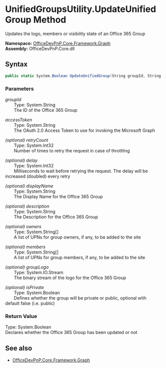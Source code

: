 # UnifiedGroupsUtility.UpdateUnifiedGroup Method  
Updates the logo, members or visibility state of an Office 365 Group  

**Namespace:** [OfficeDevPnP.Core.Framework.Graph](OfficeDevPnP.Core.Framework.Graph.md)  
**Assembly:** OfficeDevPnP.Core.dll  
## Syntax
```C#
public static System.Boolean UpdateUnifiedGroup(String groupId, String accessToken, Int32 retryCount, Int32 delay, String displayName, String description, String[] owners, String[] members, Stream groupLogo, Boolean isPrivate)
```
### Parameters
*groupId*  
&emsp;&emsp;Type: System.String  
&emsp;&emsp;The ID of the Office 365 Group  
  
*accessToken*  
&emsp;&emsp;Type: System.String  
&emsp;&emsp;The OAuth 2.0 Access Token to use for invoking the Microsoft Graph  
  
*(optional) retryCount*  
&emsp;&emsp;Type: System.Int32  
&emsp;&emsp;Number of times to retry the request in case of throttling  
  
*(optional) delay*  
&emsp;&emsp;Type: System.Int32  
&emsp;&emsp;Milliseconds to wait before retrying the request. The delay will be increased (doubled) every retry  
  
*(optional) displayName*  
&emsp;&emsp;Type: System.String  
&emsp;&emsp;The Display Name for the Office 365 Group  
  
*(optional) description*  
&emsp;&emsp;Type: System.String  
&emsp;&emsp;The Description for the Office 365 Group  
  
*(optional) owners*  
&emsp;&emsp;Type: System.String[]  
&emsp;&emsp;A list of UPNs for group owners, if any, to be added to the site  
  
*(optional) members*  
&emsp;&emsp;Type: System.String[]  
&emsp;&emsp;A list of UPNs for group members, if any, to be added to the site  
  
*(optional) groupLogo*  
&emsp;&emsp;Type: System.IO.Stream  
&emsp;&emsp;The binary stream of the logo for the Office 365 Group  
  
*(optional) isPrivate*  
&emsp;&emsp;Type: System.Boolean  
&emsp;&emsp;Defines whether the group will be private or public, optional with default false (i.e. public)  
  
### Return Value
Type: System.Boolean  
Declares whether the Office 365 Group has been updated or not

## See also
- [OfficeDevPnP.Core.Framework.Graph](OfficeDevPnP.Core.Framework.Graph.md)
